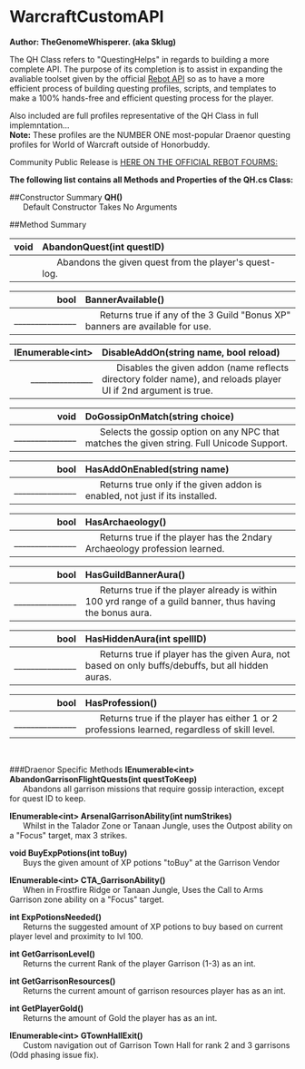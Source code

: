 WarcraftCustomAPI
=================

**Author: TheGenomeWhisperer. (aka Sklug)**

The QH Class refers to "QuestingHelps" in regards to building a more complete API.  The purpose of its completion is to assist in expanding the avaliable toolset given by the official [Rebot API](http://www.rebot.to/showthread.php?t=1899) so as to have a more efficient process of building questing profiles, scripts, and templates to make a 100% hands-free and efficient questing process for the player.

Also included are full profiles representative of the QH Class in full implemntation...  
**Note:** These profiles are the NUMBER ONE most-popular Draenor questing profiles for World of Warcraft outside of Honorbuddy.

Community Public Release is [HERE ON THE OFFICIAL REBOT FOURMS:](http://www.rebot.to/showthread.php?t=4930)

**The following list contains all Methods and Properties of the QH.cs Class:**

##Constructor Summary
**QH()**  
    &nbsp;&nbsp;&nbsp;&nbsp;&nbsp;&nbsp;Default Constructor Takes No Arguments
    
##Method Summary  

|void | AbandonQuest(int questID)|
|-----:|:--------------------------|
|               |&nbsp;&nbsp;&nbsp;&nbsp;&nbsp;&nbsp;Abandons the given quest from the player's quest-log.|

|bool |BannerAvailable()|
|-----:|:--------------------------|
|_______________|&nbsp;&nbsp;&nbsp;&nbsp;&nbsp;&nbsp;Returns true if any of the 3 Guild "Bonus XP" banners are available for use.|

|IEnumerable\<int\> | DisableAddOn(string name, bool reload)|
|-----:|:--------------------------|
|_______________|&nbsp;&nbsp;&nbsp;&nbsp;&nbsp;&nbsp;Disables the given addon (name reflects directory folder name), and reloads player UI if 2nd argument is true.|

|void |DoGossipOnMatch(string choice)|
|-----:|:--------------------------|
|_______________|&nbsp;&nbsp;&nbsp;&nbsp;&nbsp;&nbsp;Selects the gossip option on any NPC that matches the given string. Full Unicode Support.|

|bool |HasAddOnEnabled(string name)|
|-----:|:--------------------------|
|_______________|&nbsp;&nbsp;&nbsp;&nbsp;&nbsp;&nbsp;Returns true only if the given addon is enabled, not just if its installed.|

|bool |HasArchaeology()|
|-----:|:--------------------------|
|_______________|&nbsp;&nbsp;&nbsp;&nbsp;&nbsp;&nbsp;Returns true if the player has the 2ndary Archaeology profession learned.|

|bool |HasGuildBannerAura()|
|-----:|:--------------------------|
|_______________|&nbsp;&nbsp;&nbsp;&nbsp;&nbsp;&nbsp;Returns true if the player already is within 100 yrd range of a guild banner, thus having the bonus aura.|

|bool |HasHiddenAura(int spellID)|
|-----:|:--------------------------|
|_______________|&nbsp;&nbsp;&nbsp;&nbsp;&nbsp;&nbsp;Returns true if player has the given Aura, not based on only buffs/debuffs, but all hidden auras.|

|bool |HasProfession()|
|-----:|:--------------------------|
|_______________|&nbsp;&nbsp;&nbsp;&nbsp;&nbsp;&nbsp;Returns true if the player has either 1 or 2 professions learned, regardless of skill level.|

&nbsp;&nbsp;&nbsp;&nbsp;&nbsp;&nbsp;


###Draenor Specific Methods
**IEnumerable\<int\> AbandonGarrisonFlightQuests(int questToKeep)**  
&nbsp;&nbsp;&nbsp;&nbsp;&nbsp;&nbsp;Abandons all garrison missions that require gossip interaction, except for quest ID to keep.

**IEnumerable\<int\> ArsenalGarrisonAbility(int numStrikes)**  
&nbsp;&nbsp;&nbsp;&nbsp;&nbsp;&nbsp;Whilst in the Talador Zone or Tanaan Jungle, uses the Outpost ability on a "Focus" target, max 3 strikes.

**void BuyExpPotions(int toBuy)**  
&nbsp;&nbsp;&nbsp;&nbsp;&nbsp;&nbsp;Buys the given amount of XP potions "toBuy" at the Garrison Vendor

**IEnumerable\<int\> CTA_GarrisonAbility()**  
&nbsp;&nbsp;&nbsp;&nbsp;&nbsp;&nbsp;When in Frostfire Ridge or Tanaan Jungle, Uses the Call to Arms Garrison zone ability on a "Focus" target.

**int ExpPotionsNeeded()**  
&nbsp;&nbsp;&nbsp;&nbsp;&nbsp;&nbsp;Returns the suggested amount of XP potions to buy based on current player level and proximity to lvl 100.

**int GetGarrisonLevel()**  
&nbsp;&nbsp;&nbsp;&nbsp;&nbsp;&nbsp;Returns the current Rank of the player Garrison (1-3) as an int.

**int GetGarrisonResources()**  
&nbsp;&nbsp;&nbsp;&nbsp;&nbsp;&nbsp;Returns the current amount of garrison resources player has as an int.

**int GetPlayerGold()**  
&nbsp;&nbsp;&nbsp;&nbsp;&nbsp;&nbsp;Returns the amount of Gold the player has as an int.

**IEnumerable\<int\> GTownHallExit()**  
&nbsp;&nbsp;&nbsp;&nbsp;&nbsp;&nbsp;Custom navigation out of Garrison Town Hall for rank 2 and 3 garrisons (Odd phasing issue fix).


&nbsp;&nbsp;&nbsp;&nbsp;&nbsp;&nbsp;


&nbsp;&nbsp;&nbsp;&nbsp;&nbsp;&nbsp;


&nbsp;&nbsp;&nbsp;&nbsp;&nbsp;&nbsp;
